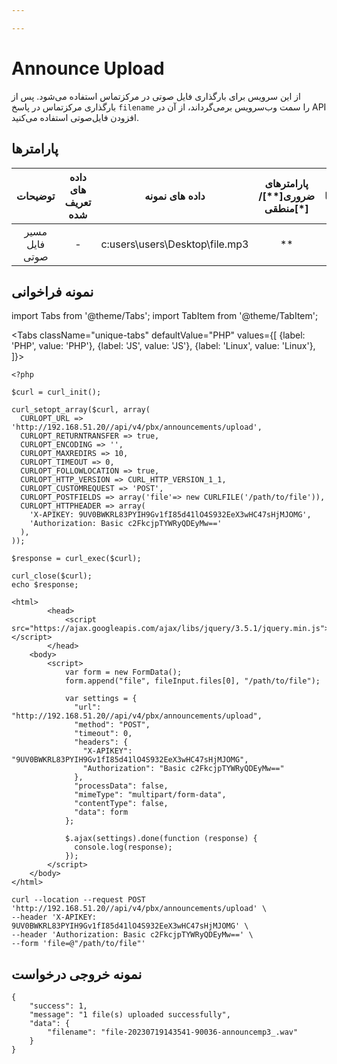```yaml
---

---
```

# Announce Upload

از این سرویس برای بارگذاری فایل صوتی در مرکز‌تماس استفاده می‌شود. پس از بارگذاری مرکزتماس در پاسخ `filename` را سمت وب‌سرویس برمی‌گرداند، از آن در API افزودن فایل‌صوتی استفاده می‌کنید.

## پارامتر‌ها
|     توضیحات    | داده های تعریف شده |         داده های نمونه         | پارامترهای ضروری[**]/منطقی[*] | پارامترها |
|:--------------:|:------------------:|:------------------------------:|:----------------------:|:---------:|
| مسیر فایل صوتی |          -         | c:users\users\Desktop\file.mp3 |           **           |    file   |



## نمونه فراخوانی

import Tabs from '@theme/Tabs';
import TabItem from '@theme/TabItem';

<Tabs
   className="unique-tabs" 
    defaultValue="PHP"
    values={[
        {label: 'PHP', value: 'PHP'},
        {label: 'JS', value: 'JS'},
		{label: 'Linux', value: 'Linux'},
    ]}>
<TabItem value="PHP">

	<?php

	$curl = curl_init();

	curl_setopt_array($curl, array(
	  CURLOPT_URL => 'http://192.168.51.20//api/v4/pbx/announcements/upload',
	  CURLOPT_RETURNTRANSFER => true,
	  CURLOPT_ENCODING => '',
	  CURLOPT_MAXREDIRS => 10,
	  CURLOPT_TIMEOUT => 0,
	  CURLOPT_FOLLOWLOCATION => true,
	  CURLOPT_HTTP_VERSION => CURL_HTTP_VERSION_1_1,
	  CURLOPT_CUSTOMREQUEST => 'POST',
	  CURLOPT_POSTFIELDS => array('file'=> new CURLFILE('/path/to/file')),
	  CURLOPT_HTTPHEADER => array(
		'X-APIKEY: 9UV0BWKRL83PYIH9Gv1fI85d41lO4S932EeX3wHC47sHjMJOMG',
		'Authorization: Basic c2FkcjpTYWRyQDEyMw=='
	  ),
	));

	$response = curl_exec($curl);

	curl_close($curl);
	echo $response;



</TabItem>
<TabItem value="JS">

	<html>
			<head>
				<script src="https://ajax.googleapis.com/ajax/libs/jquery/3.5.1/jquery.min.js"></script>
			</head>
		<body>
			<script>
				var form = new FormData();
				form.append("file", fileInput.files[0], "/path/to/file");

				var settings = {
				  "url": "http://192.168.51.20//api/v4/pbx/announcements/upload",
				  "method": "POST",
				  "timeout": 0,
				  "headers": {
					"X-APIKEY": "9UV0BWKRL83PYIH9Gv1fI85d41lO4S932EeX3wHC47sHjMJOMG",
					"Authorization": "Basic c2FkcjpTYWRyQDEyMw=="
				  },
				  "processData": false,
				  "mimeType": "multipart/form-data",
				  "contentType": false,
				  "data": form
				};

				$.ajax(settings).done(function (response) {
				  console.log(response);
				});
			</script>
		</body>
	</html>


</TabItem>
<TabItem value="Linux">

	curl --location --request POST 'http://192.168.51.20//api/v4/pbx/announcements/upload' \
	--header 'X-APIKEY: 9UV0BWKRL83PYIH9Gv1fI85d41lO4S932EeX3wHC47sHjMJOMG' \
	--header 'Authorization: Basic c2FkcjpTYWRyQDEyMw==' \
	--form 'file=@"/path/to/file"'

</TabItem>
</Tabs>

## نمونه خروجی درخواست

```shell
{
    "success": 1,
    "message": "1 file(s) uploaded successfully",
    "data": {
        "filename": "file-20230719143541-90036-announcemp3_.wav"
    }
}
```